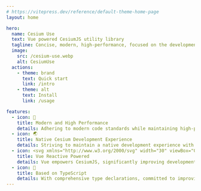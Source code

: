 ```yaml
---
# https://vitepress.dev/reference/default-theme-home-page
layout: home

hero:
  name: Cesium Use
  text: Vue powered CesiumJS utility library
  tagline: Concise, modern, high-performance, focused on the development experience
  image:
    src: /cesium-use.webp
    alt: CesiumUse
  actions:
    - theme: brand
      text: Quick start
      link: /intro
    - theme: alt
      text: Install
      link: /usage

features:
  - icon: 🚀
    title: Modern and High Performance
    details: Adhering to modern code standards while maintaining high-performance operational quality.
  - icon: 🌏
    title: Native Cesium Development Experience
    details: Striving to maintain a native development experience with CesiumJS to reduce learning costs and minimize mental burdens during development.
  - icon: <svg xmlns="http://www.w3.org/2000/svg" width="30" viewBox="0 0 256 220.8"><path fill="#41B883" d="M204.8 0H256L128 220.8 0 0h97.92L128 51.2 157.44 0h47.36Z"></path><path fill="#41B883" d="m0 0 128 220.8L256 0h-51.2L128 132.48 50.56 0H0Z"></path><path fill="#35495E" d="M50.56 0 128 133.12 204.8 0h-47.36L128 51.2 97.92 0H50.56Z"></path></svg>
    title: Vue Reactive Powered
    details: Vue empowers CesiumJS, significantly improving development efficiency.
  - icon: 📝
    title: Based on TypeScript
    details: With comprehensive type declarations, committed to improving Developer Experience (DX), providing a comfortable development experience for both TS and JS.
---
```

